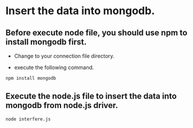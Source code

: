 # Insert the data into mongodb.

## Before execute node file, you should use npm to install mongodb first.

- Change to your connection file directory.

- execute the following command.

`npm install mongodb`

## Execute the node.js file to insert the data into mongodb from node.js driver.
 
`node interfere.js`
